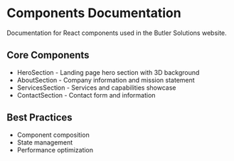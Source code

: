 # Components Documentation

Documentation for React components used in the Butler Solutions website.

## Core Components

- HeroSection - Landing page hero section with 3D background
- AboutSection - Company information and mission statement
- ServicesSection - Services and capabilities showcase
- ContactSection - Contact form and information

## Best Practices

- Component composition
- State management
- Performance optimization